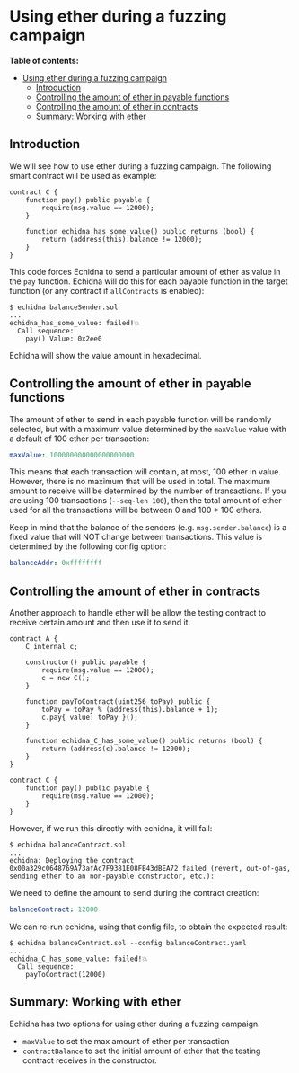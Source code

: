 # Using ether during a fuzzing campaign

**Table of contents:**

- [Using ether during a fuzzing campaign](#using-ether-during-a-fuzzing-campaign)
  - [Introduction](#introduction)
  - [Controlling the amount of ether in payable functions](#controlling-the-amount-of-ether-in-payable-functions)
  - [Controlling the amount of ether in contracts](#controlling-the-amount-of-ether-in-contracts)
  - [Summary: Working with ether](#summary-working-with-ether)

## Introduction

We will see how to use ether during a fuzzing campaign. The following smart contract will be used as example:

```solidity
contract C {
    function pay() public payable {
        require(msg.value == 12000);
    }

    function echidna_has_some_value() public returns (bool) {
        return (address(this).balance != 12000);
    }
}
```

This code forces Echidna to send a particular amount of ether as value in the `pay` function.
Echidna will do this for each payable function in the target function (or any contract if `allContracts` is enabled):

```
$ echidna balanceSender.sol
...
echidna_has_some_value: failed!💥
  Call sequence:
    pay() Value: 0x2ee0
```

Echidna will show the value amount in hexadecimal.

## Controlling the amount of ether in payable functions

The amount of ether to send in each payable function will be randomly selected, but with a maximum value determined by the `maxValue` value
with a default of 100 ether per transaction:

```yaml
maxValue: 100000000000000000000
```

This means that each transaction will contain, at most, 100 ether in value. However, there is no maximum that will be used in total.
The maximum amount to receive will be determined by the number of transactions. If you are using 100 transactions (`--seq-len 100`),
then the total amount of ether used for all the transactions will be between 0 and 100 * 100 ethers.

Keep in mind that the balance of the senders (e.g. `msg.sender.balance`) is a fixed value that will NOT change between transactions.
This value is determined by the following config option:

```yaml
balanceAddr: 0xffffffff
```

## Controlling the amount of ether in contracts

Another approach to handle ether will be allow the testing contract to receive certain amount and then use it to send it.

```solidity
contract A {
    C internal c;

    constructor() public payable {
        require(msg.value == 12000);
        c = new C();
    }

    function payToContract(uint256 toPay) public {
        toPay = toPay % (address(this).balance + 1);
        c.pay{ value: toPay }();
    }

    function echidna_C_has_some_value() public returns (bool) {
        return (address(c).balance != 12000);
    }
}

contract C {
    function pay() public payable {
        require(msg.value == 12000);
    }
}
```

However, if we run this directly with echidna, it will fail:

```
$ echidna balanceContract.sol
...
echidna: Deploying the contract 0x00a329c0648769A73afAc7F9381E08FB43dBEA72 failed (revert, out-of-gas, sending ether to an non-payable constructor, etc.):
```

We need to define the amount to send during the contract creation:

```yaml
balanceContract: 12000
```

We can re-run echidna, using that config file, to obtain the expected result:

```
$ echidna balanceContract.sol --config balanceContract.yaml
...
echidna_C_has_some_value: failed!💥
  Call sequence:
    payToContract(12000)
```

## Summary: Working with ether

Echidna has two options for using ether during a fuzzing campaign.

- `maxValue` to set the max amount of ether per transaction
- `contractBalance` to set the initial amount of ether that the testing contract receives in the constructor.
